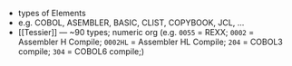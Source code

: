 - types of Elements
- e.g. COBOL, ASEMBLER, BASIC, CLIST, COPYBOOK, JCL, ...
- [[Tessier]] — ~90 types; numeric org (e.g. `0055` = REXX; `0002` = Assembler H Compile; `0002HL` = Assembler HL Compile; `204` = COBOL3 compile; `304` = COBOL6 compile;)